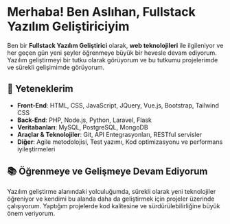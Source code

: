 # Merhaba! Ben Aslıhan, Fullstack Yazılım Geliştiriciyim

Ben bir **Fullstack Yazılım Geliştirici** olarak, **web teknolojileri** ile ilgileniyor ve her geçen gün yeni şeyler öğrenmeye büyük bir hevesle devam ediyorum. Yazılım geliştirmeyi bir tutku olarak görüyorum ve bu tutkumu projelerimde ve sürekli gelişimimde görüyorum.

## 🚀 Yeteneklerim
- **Front-End**: HTML, CSS, JavaScript, JQuery, Vue.js, Bootstrap, Tailwind CSS
- **Back-End**: PHP, Node.js, Python, Laravel, Flask
- **Veritabanları**: MySQL, PostgreSQL, MongoDB
- **Araçlar & Teknolojiler**: Git, API Entegrasyonları, RESTful servisler
- **Diğer**: Agile metodolojisi, Test yazımı, Kod optimizasyonu ve performans iyileştirmeleri

## 📚 Öğrenmeye ve Gelişmeye Devam Ediyorum
Yazılım geliştirme alanındaki yolculuğumda, sürekli olarak yeni teknolojiler öğreniyor ve kendimi bu alanda daha da geliştirmek için projeler üzerinde çalışıyorum. 
Yaptığım projelerde kod kalitesine ve sürdürülebilirliğine büyük önem veriyorum.

